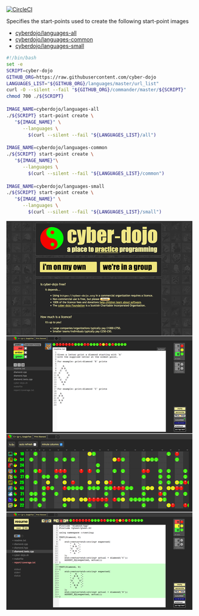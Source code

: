 
[![CircleCI](https://circleci.com/gh/cyber-dojo/languages.svg?style=svg)](https://circleci.com/gh/cyber-dojo/languages)

Specifies the start-points used to create the following start-point images
* [cyberdojo/languages-all](https://hub.docker.com/r/cyberdojo/languages-all)
* [cyberdojo/languages-common](https://hub.docker.com/r/cyberdojo/languages-common)
* [cyberdojo/languages-small](https://hub.docker.com/r/cyberdojo/languages-small)

```bash
#!/bin/bash
set -e
SCRIPT=cyber-dojo
GITHUB_ORG=https://raw.githubusercontent.com/cyber-dojo
LANGUAGES_LIST="${GITHUB_ORG}/languages/master/url_list"
curl -O --silent --fail "${GITHUB_ORG}/commander/master/${SCRIPT}"
chmod 700 ./${SCRIPT}

IMAGE_NAME=cyberdojo/languages-all
./${SCRIPT} start-point create \
   "${IMAGE_NAME}" \
      --languages \
        $(curl --silent --fail "${LANGUAGES_LIST}/all")

IMAGE_NAME=cyberdojo/languages-common
./${SCRIPT} start-point create \
   "${IMAGE_NAME}"\
      --languages \
        $(curl --silent --fail "${LANGUAGES_LIST}/common")

IMAGE_NAME=cyberdojo/languages-small
./${SCRIPT} start-point create \
   "${IMAGE_NAME}" \
      --languages \
        $(curl --silent --fail "${LANGUAGES_LIST}/small")
```

![cyber-dojo.org home page](https://github.com/cyber-dojo/cyber-dojo/blob/master/shared/home_page_snapshot.png)
